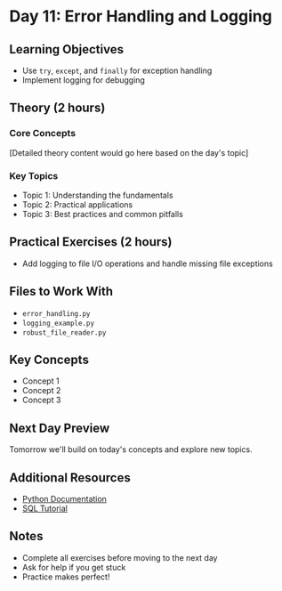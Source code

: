 # Day 11: Error Handling and Logging

## Learning Objectives

- Use `try`, `except`, and `finally` for exception handling
- Implement logging for debugging

## Theory (2 hours)

### Core Concepts
[Detailed theory content would go here based on the day's topic]

### Key Topics
- Topic 1: Understanding the fundamentals
- Topic 2: Practical applications
- Topic 3: Best practices and common pitfalls

## Practical Exercises (2 hours)

- Add logging to file I/O operations and handle missing file exceptions

## Files to Work With

- `error_handling.py`
- `logging_example.py`
- `robust_file_reader.py`

## Key Concepts
- Concept 1
- Concept 2  
- Concept 3

## Next Day Preview
Tomorrow we'll build on today's concepts and explore new topics.

## Additional Resources
- [Python Documentation](https://docs.python.org/3/)
- [SQL Tutorial](https://www.w3schools.com/sql/)

## Notes
- Complete all exercises before moving to the next day
- Ask for help if you get stuck
- Practice makes perfect!

